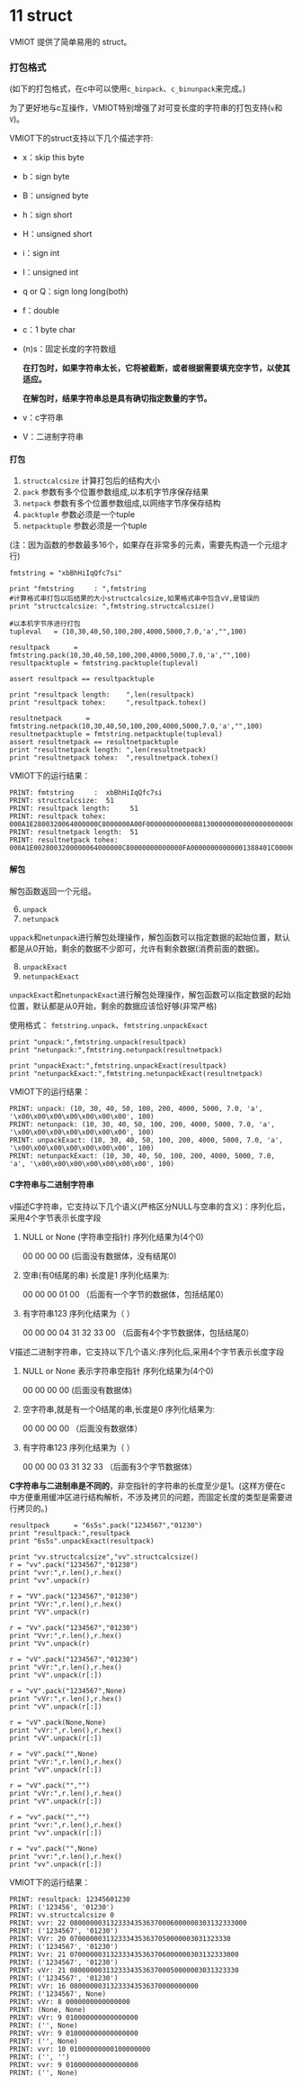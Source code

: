 # 11 struct
VMIOT 提供了简单易用的 struct。 

### 打包格式
(如下的打包格式，在c中可以使用``c_binpack``、``c_binunpack``来完成。)  

为了更好地与c互操作，VMIOT特别增强了对可变长度的字符串的打包支持(``v``和``V``)。

VMIOT下的struct支持以下几个描述字符:
* x：skip this byte
* b：sign byte 
* B：unsigned byte
* h：sign short
* H：unsigned short
* i：sign int
* I：unsigned int
* q or Q：sign long long(both)
* f：double
* c：1 byte char
* (n)s：固定长度的字符数组 
  
  **在打包时，如果字符串太长，它将被截断，或者根据需要填充空字节，以使其适应。** 

  **在解包时，结果字符串总是具有确切指定数量的字节。**
* v：c字符串
* V：二进制字符串

#### 打包
1. ``structcalcsize`` 计算打包后的结构大小
2. ``pack``         参数有多个位置参数组成,以本机字节序保存结果
3. ``netpack``      参数有多个位置参数组成,以网络字节序保存结构
4. ``packtuple``    参数必须是一个tuple
5. ``netpacktuple`` 参数必须是一个tuple

(注：因为函数的参数最多16个，如果存在非常多的元素，需要先构造一个元组才行)
```
fmtstring = "xbBhHiIqQfc7si"

print "fmtstring     : ",fmtstring
#计算格式串打包以后结果的大小structcalcsize,如果格式串中包含vV,是错误的
print "structcalcsize: ",fmtstring.structcalcsize()

#以本机字节序进行打包
tupleval   = (10,30,40,50,100,200,4000,5000,7.0,'a',"",100)

resultpack      = fmtstring.pack(10,30,40,50,100,200,4000,5000,7.0,'a',"",100)
resultpacktuple = fmtstring.packtuple(tupleval)

assert resultpack == resultpacktuple

print "resultpack length:    ",len(resultpack)
print "resultpack tohex:     ",resultpack.tohex()

resultnetpack      = fmtstring.netpack(10,30,40,50,100,200,4000,5000,7.0,'a',"",100)
resultnetpacktuple = fmtstring.netpacktuple(tupleval)
assert resultnetpack == resultnetpacktuple
print "resultnetpack length: ",len(resultnetpack)
print "resultnetpack tohex:  ",resultnetpack.tohex()
```
VMIOT下的运行结果：
```
PRINT: fmtstring     :  xbBhHiIqQfc7si
PRINT: structcalcsize:  51
PRINT: resultpack length:     51
PRINT: resultpack tohex:      000A1E2800320064000000C8000000A00F00000000000088130000000000000000000000001C40610000000000000064000000
PRINT: resultnetpack length:  51
PRINT: resultnetpack tohex:   000A1E0028003200000064000000C80000000000000FA00000000000001388401C000000000000610000000000000000000064
```
#### 解包
解包函数返回一个元组。

6. ``unpack`` 
7. ``netunpack``

``uppack``和``netunpack``进行解包处理操作，解包函数可以指定数据的起始位置，默认都是从0开始，剩余的数据不少即可，允许有剩余数据(消费前面的数据)。

8. ``unpackExact``
9. ``netunpackExact``

``unpackExact``和``netunpackExact``进行解包处理操作，解包函数可以指定数据的起始位置，默认都是从0开始，剩余的数据应该恰好够(非常严格)

使用格式：
``fmtstring.unpack``、``fmtstring.unpackExact``
```
print "unpack:",fmtstring.unpack(resultpack)
print "netunpack:",fmtstring.netunpack(resultnetpack)

print "unpackExact:",fmtstring.unpackExact(resultpack)
print "netunpackExact:",fmtstring.netunpackExact(resultnetpack)
```
VMIOT下的运行结果：
```
PRINT: unpack: (10, 30, 40, 50, 100, 200, 4000, 5000, 7.0, 'a', '\x00\x00\x00\x00\x00\x00\x00', 100)
PRINT: netunpack: (10, 30, 40, 50, 100, 200, 4000, 5000, 7.0, 'a', '\x00\x00\x00\x00\x00\x00\x00', 100)
PRINT: unpackExact: (10, 30, 40, 50, 100, 200, 4000, 5000, 7.0, 'a', '\x00\x00\x00\x00\x00\x00\x00', 100)
PRINT: netunpackExact: (10, 30, 40, 50, 100, 200, 4000, 5000, 7.0, 'a', '\x00\x00\x00\x00\x00\x00\x00', 100)
```

#### C字符串与二进制字符串
v描述C字符串，它支持以下几个语义(严格区分NULL与空串的含义)：序列化后，采用4个字节表示长度字段
1. NULL or None (字符串空指针)        序列化结果为(4个0) 
   
   00 00 00 00  (后面没有数据体，没有结尾0)
2. 空串(有0结尾的串) 长度是1  序列化结果为:      
   
   00 00 00 01 00 （后面有一个字节的数据体，包括结尾0）
3. 有字符串123                         序列化结果为（  ）  
   
   00 00 00 04 31 32 33 00  （后面有4个字节数据体，包括结尾0）

V描述二进制字符串，它支持以下几个语义:序列化后,采用4个字节表示长度字段
1. NULL or None 表示字符串空指针        序列化结果为(4个0) 
   
   00 00 00 00  (后面没有数据体)
2. 空字符串,就是有一个0结尾的串,长度是0  序列化结果为:      
   
   00 00 00 00 （后面没有数据体）
3. 有字符串123                         序列化结果为（  ）  
   
   00 00 00 03 31 32 33  （后面有3个字节数据体）

**C字符串与二进制串是不同的**，非空指针的字符串的长度至少是1。(这样方便在c中方便重用缓冲区进行结构解析，不涉及拷贝的问题，而固定长度的类型是需要进行拷贝的。)

```
resultpack      = "6s5s".pack("1234567","01230")
print "resultpack:",resultpack
print "6s5s".unpackExact(resultpack)

print "vv.structcalcsize","vv".structcalcsize()
r = "vv".pack("1234567","01230")
print "vvr:",r.len(),r.hex()
print "vv".unpack(r)

r = "VV".pack("1234567","01230")
print "VVr:",r.len(),r.hex()
print "VV".unpack(r)

r = "Vv".pack("1234567","01230")
print "Vvr:",r.len(),r.hex()
print "Vv".unpack(r)

r = "vV".pack("1234567","01230")
print "vVr:",r.len(),r.hex()
print "vV".unpack(r[:])

r = "vV".pack("1234567",None)
print "vVr:",r.len(),r.hex()
print "vV".unpack(r[:])

r = "vV".pack(None,None)
print "vVr:",r.len(),r.hex()
print "vV".unpack(r[:])

r = "vV".pack("",None)
print "vVr:",r.len(),r.hex()
print "vV".unpack(r[:])

r = "vV".pack("","")
print "vVr:",r.len(),r.hex()
print "vV".unpack(r[:])

r = "vv".pack("","")
print "vvr:",r.len(),r.hex()
print "vv".unpack(r[:])

r = "vv".pack("",None)
print "vvr:",r.len(),r.hex()
print "vv".unpack(r[:])
```
VMIOT下的运行结果：
```
PRINT: resultpack: 12345601230
PRINT: ('123456', '01230')
PRINT: vv.structcalcsize 0
PRINT: vvr: 22 08000000313233343536370006000000303132333000
PRINT: ('1234567', '01230')
PRINT: VVr: 20 0700000031323334353637050000003031323330
PRINT: ('1234567', '01230')
PRINT: Vvr: 21 070000003132333435363706000000303132333000
PRINT: ('1234567', '01230')
PRINT: vVr: 21 080000003132333435363700050000003031323330
PRINT: ('1234567', '01230')
PRINT: vVr: 16 08000000313233343536370000000000
PRINT: ('1234567', None)
PRINT: vVr: 8 0000000000000000
PRINT: (None, None)
PRINT: vVr: 9 010000000000000000
PRINT: ('', None)
PRINT: vVr: 9 010000000000000000
PRINT: ('', None)
PRINT: vvr: 10 01000000000100000000
PRINT: ('', '')
PRINT: vvr: 9 010000000000000000
PRINT: ('', None)
```

